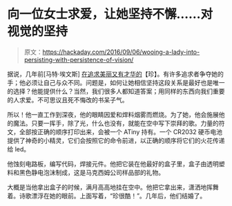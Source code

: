 # 向一位女士求爱，让她坚持不懈……对视觉的坚持

> 原文：<https://hackaday.com/2016/09/06/wooing-a-lady-into-persisting-with-persistence-of-vision/>

据说，几年前[马特·埃文斯] [在追求美丽又有才华的](http://axio.ms/projects/miniPOV/)【珍】。有许多追求者争夺她的手；他必须让自己与众不同。问题是，如何让她相信坚持这段关系是最好也是唯一的选择？他能提供什么？当然，我们很多人都知道答案；用同样的东西向我们重要的人求爱。不可思议且死不悔改的书呆子气。

所以！他一直工作到深夜，他的眼睛因爱和焊料烟雾而燃烧。为了她，他会施展他的魔法。只要一挥手，除了光，什么也没有，就能在空中写下崇拜的歌。力量的符文，全部按正确的顺序打印出来，会被一个 ATiny 持有。一个 CR2032 硬币电池提供了神奇的小精灵，它们会按照它的命令前进，以正确的顺序将它们的火花传递给 led。

他蚀刻电路板，编写代码，焊接元件。他把它装在他最好的盒子里，盒子由透明塑料和黑色静电泡沫制成，这是马克西姆公司样品部的礼物。

大概是当他拿出盒子的时候，满月高高地挂在空中。他把它拿出来，潇洒地挥舞着。诗歌漂浮在她的眼前。上面写着，“珍很酷！”。几年后，他们结婚了。